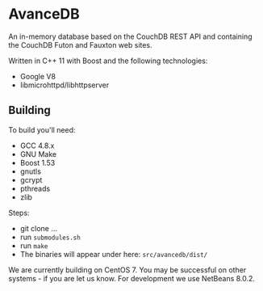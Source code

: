 # AvanceDB
An in-memory database based on the CouchDB REST API and containing the CouchDB Futon and Fauxton web sites.

Written in C++ 11 with Boost and the following technologies:
* Google V8
* libmicrohttpd/libhttpserver

## Building
To build you'll need:
* GCC 4.8.x
* GNU Make
* Boost 1.53
* gnutls
* gcrypt
* pthreads
* zlib

Steps:
* git clone ...
* run `submodules.sh`
* run `make`
* The binaries will appear under here: `src/avancedb/dist/`

We are currently building on CentOS 7. You may be successful on other systems - if you are let us know. For development we use NetBeans 8.0.2.
